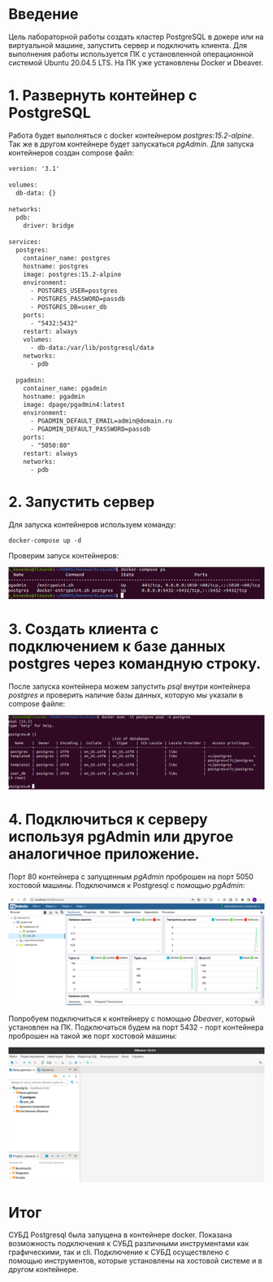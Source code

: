 # **Введение**

Цель лабораторной работы cоздать кластер PostgreSQL в докере или на виртуальной машине, запустить сервер и подключить клиента. Для выполнения работы используется ПК с установленной операционной системой Ubuntu 20.04.5 LTS. На ПК уже установлены Docker и Dbeaver.

# **1. Развернуть контейнер с PostgreSQL**

Работа будет выполняться с docker контейнером *postgres:15.2-alpine*. Так же в другом контейнере будет запускаться *pgAdmin*. Для запуска контейнеров создан compose файл:

```
version: '3.1'

volumes:
  db-data: {}

networks:
  pdb:
    driver: bridge

services:
  postgres:
    container_name: postgres
    hostname: postgres
    image: postgres:15.2-alpine
    environment:
      - POSTGRES_USER=postgres
      - POSTGRES_PASSWORD=passdb
      - POSTGRES_DB=user_db
    ports:
      - "5432:5432"
    restart: always
    volumes:
      - db-data:/var/lib/postgresql/data
    networks:
      - pdb

  pgadmin:
    container_name: pgadmin
    hostname: pgadmin
    image: dpage/pgadmin4:latest
    environment:
      - PGADMIN_DEFAULT_EMAIL=admin@domain.ru
      - PGADMIN_DEFAULT_PASSWORD=passdb
    ports:
      - "5050:80"
    restart: always
    networks:
      - pdb
```

# **2. Запустить сервер**

Для запуска контейнеров используем команду:

```
docker-compose up -d
```

Проверим запуск контейнеров:

![Docker](image/docker_up.png "Docker контейнеры запущены")

# **3. Создать клиента с подключением к базе данных postgres через командную строку.**

После запуска контейнера можем запустить *psql* внутри контейнера *postgres* и проверить наличие базы данных, которую мы указали в compose файле:

![Psql](image/db_list.png "Базы данных в psql")


# **4. Подключиться к серверу используя pgAdmin или другое аналогичное приложение.**

Порт 80 контейнера с запущенным *pgAdmin* проброшен на порт 5050 хостовой машины. Подключимся к Postgresql с помощью *pgAdmin*:

![PgAdmin](image/pg_admin.png "Рабочее окно pgAdmin")

Попробуем подключиться к контейнеру с помощью *Dbeaver*, который установлен на ПК. Подключаться будем на порт 5432 - порт контейнера проброшен на такой же порт хостовой машины:

![Dbeaver](image/dbeaver.png "Рабочее окно Dbeaver")

# **Итог**

СУБД Postgresql была запущена в контейнере docker. Показана возможность подключения к СУБД различными инструментами как графическими, так и cli. Подключение к СУБД осуществлено с помощью инструментов, которые установлены на хостовой системе и в другом контейнере. 
